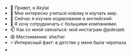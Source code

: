 - 👋 Привет, я Akylai
- 👀 Мне интересно учиться новому и изучать мир.
- 🌱 Сейчас я изучаю кодирование и английский.
- 💞️ Я хочу сотрудничать с большими компаниями.
- 📫 Как со мной связаться: мой инстаграм @pdeojeb 
- 😄 Местоимения: she/her
- ⚡ Интересный факт: в детстве у меня была черепаха
- 

<!---
pdeojeb/pdeojeb — это ✨ особый ✨ репозиторий, потому что его `README.md` (этот файл) отображается в вашем профиле GitHub.
Вы можете нажать ссылку «Предварительный просмотр», чтобы увидеть свои изменения.
--->

 
